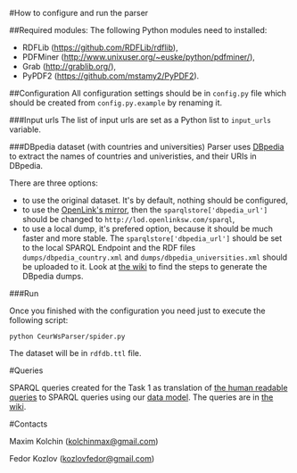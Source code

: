 #How to configure and run the parser

##Required modules:
The following Python modules need to installed:
 - RDFLib (https://github.com/RDFLib/rdflib),
 - PDFMiner (http://www.unixuser.org/~euske/python/pdfminer/),
 - Grab (http://grablib.org/),
 - PyPDF2 (https://github.com/mstamy2/PyPDF2).

##Configuration
All configuration settings should be in ``config.py`` file which should be created from ``config.py.example`` by renaming it.

###Input urls
The list of input urls are set as a Python list to ``input_urls`` variable.

###DBpedia dataset (with countries and universities)
Parser uses [DBpedia](http://dbpedia.org/) to extract the names of countries and univeristies, and their URIs in DBpedia.

There are three options:
 - to use the original dataset. It's by default, nothing should be configured,
 - to use the [OpenLink's mirror](http://dbpedia.org/), then the ``sparqlstore['dbpedia_url']`` should be changed to ``http://lod.openlinksw.com/sparql``,
 - to use a local dump, it's prefered option, because it should be much faster and more stable. The ``sparqlstore['dbpedia_url']`` should be set to the local SPARQL Endpoint and the RDF files ``dumps/dbpedia_country.xml`` and ``dumps/dbpedia_universities.xml`` should be uploaded to it. Look at [the wiki](https://github.com/ailabitmo/sempubchallenge2014-task1/wiki/How-to-construct-the-DBpedia-dumps) to find the steps to generate the DBpedia dumps.

###Run

Once you finished with the configuration you need just to execute the following script:

``
python CeurWsParser/spider.py
``

The dataset will be in ``rdfdb.ttl`` file.

#Queries

SPARQL queries created for the Task 1 as translation of [the human readable queries](http://challenges.2014.eswc-conferences.org/index.php/SemPub/Task1#Queries) to SPARQL queries using our [data model](https://github.com/ailabitmo/sempubchallenge2014-task1/wiki/Data-representation). The queries are in [the wiki](https://github.com/ailabitmo/sempubchallenge2014-task1/wiki/Queries).
 
#Contacts

Maxim Kolchin (kolchinmax@gmail.com)

Fedor Kozlov (kozlovfedor@gmail.com)
